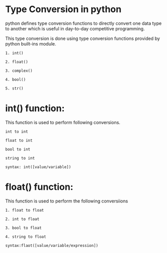 # Type Conversion in python

python defines type conversion functions to directly convert one data type to another which is useful in day-to-day competitive programming.

This type conversion is done using type conversion functions provided by python built-ins module.

`1. int()`

`2. float()`

`3. complex()`

`4. bool()`

`5. str()`

# int() function:

This function is used to perform following conversions.

`int to int`

`float to int`

`bool to int`

`string to int`


```
syntax: int([value/variable])
```

# float() function:

This function is used to perform the following conversiions

`1. float to float`

`2. int to float`

`3. bool to float`

`4. string to float`

```
syntax:flaot([value/variable/expression])

```
  
